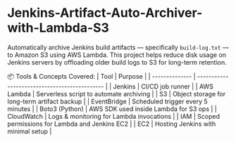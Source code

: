 # Jenkins-Artifact-Auto-Archiver-with-Lambda-S3
Automatically archive Jenkins build artifacts — specifically `build-log.txt` — to Amazon S3 using AWS Lambda. This project helps reduce disk usage on Jenkins servers by offloading older build logs to S3 for long-term retention.

📦 Tools & Concepts Covered:
| Tool           | Purpose                                       |
| -------------- | --------------------------------------------- |
| Jenkins        | CI/CD job runner                              |
| AWS Lambda     | Serverless script to automate archiving       |
| S3             | Object storage for long-term artifact backup  |
| EventBridge    | Scheduled trigger every 5 minutes             |
| Boto3 (Python) | AWS SDK used inside Lambda for S3 ops         |
| CloudWatch     | Logs & monitoring for Lambda invocations      |
| IAM            | Scoped permissions for Lambda and Jenkins EC2 |
| EC2            | Hosting Jenkins with minimal setup            |
